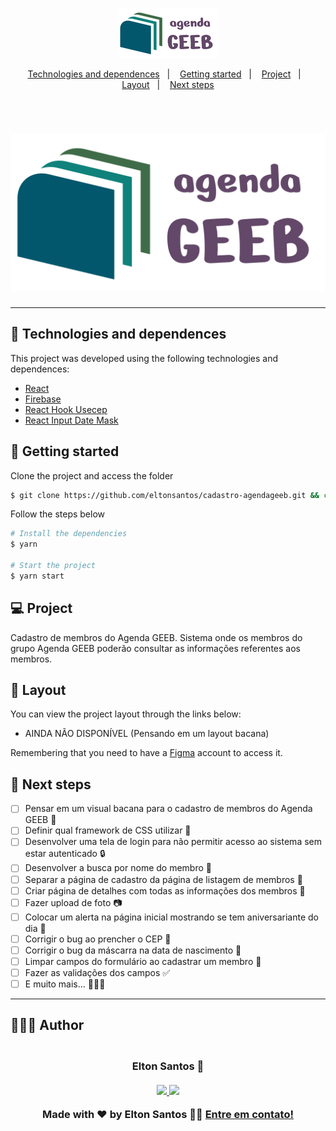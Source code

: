 <p align="center">
  <img alt="Agenda GEEB" src=".github/logo.png" width="160px">
</p>

<p align="center">
  <a href="#-technologies-and-dependences">Technologies and dependences</a>&nbsp;&nbsp;&nbsp;|&nbsp;&nbsp;&nbsp;
  <a href="#-getting-started">Getting started</a>&nbsp;&nbsp;&nbsp;|&nbsp;&nbsp;&nbsp;
  <a href="#-project">Project</a>&nbsp;&nbsp;&nbsp;|&nbsp;&nbsp;&nbsp;
  <a href="#-layout">Layout</a>&nbsp;&nbsp;&nbsp;|&nbsp;&nbsp;&nbsp;
  <a href="#-next-steps">Next steps</a>
</p>

<br>

<h1 align="center">
    <a href="https://agendageeb.vercel.app" target="_blank">
      <img alt="Agenda GEEB" title="Agenda GEEB" src=".github/logo_branco.png" />
    </a>
</h1>

---

## 🧪 Technologies and dependences

This project was developed using the following technologies and dependences:

- [React](https://reactjs.org)
- [Firebase](https://firebase.google.com/)
- [React Hook Usecep](https://github.com/tawsbob/react-hook-useCep/)
- [React Input Date Mask](https://github.com/elter1109/react-input-date-mask/)

## 🚀 Getting started

Clone the project and access the folder

```bash
$ git clone https://github.com/eltonsantos/cadastro-agendageeb.git && cd cadastro-agendageeb
```

Follow the steps below
```bash
# Install the dependencies
$ yarn

# Start the project
$ yarn start
```

## 💻 Project

Cadastro de membros do Agenda GEEB. Sistema onde os membros do grupo Agenda GEEB poderão consultar as informações referentes aos membros.

## 🔖 Layout

You can view the project layout through the links below:

- AINDA NÃO DISPONÍVEL (Pensando em um layout bacana)

Remembering that you need to have a [Figma](http://figma.com/) account to access it.

## 🐾 Next steps

- [ ] Pensar em um visual bacana para o cadastro de membros do Agenda GEEB 💭
- [ ] Definir qual framework de CSS utilizar 💅
- [ ] Desenvolver uma tela de login para não permitir acesso ao sistema sem estar autenticado 🔒
- [ ] Desenvolver a busca por nome do membro 🔎
- [ ] Separar a página de cadastro da página de listagem de membros 📌
- [ ] Criar página de detalhes com todas as informações dos membros 💾
- [ ] Fazer upload de foto 📷
- [ ] Colocar um alerta na página inicial mostrando se tem aniversariante do dia 📆
- [ ] Corrigir o bug ao prencher o CEP 🐛
- [ ] Corrigir o bug da máscarra na data de nascimento 🐛
- [ ] Limpar campos do formulário ao cadastrar um membro 🧹
- [ ] Fazer as validações dos campos ✅
- [ ] E muito mais... 💜💪🏼

---

## 👨🏻‍💻 Author

<h3 align="center">
  <img style="border-radius: 50%" src="https://avatars3.githubusercontent.com/u/1292594?s=460&u=0b1bfb0fc81256c59dc33f31ce344231bd5a5286&v=4" width="100px;" alt=""/>
  <br/>
  <strong>Elton Santos</strong> 🚀
  <br/>
  <br/>

 <a href="https://www.linkedin.com/in/eltonmelosantos" alt="LinkedIn" target="blank">
    <img src="https://img.shields.io/badge/-LinkedIn-blue?style=flat-square&logo=Linkedin&logoColor=white" />
  </a>

  <a href="mailto:elton.melo.santos@gmail.com?subject=Olá%20Elton" alt="Email" target="blank">
    <img src="https://img.shields.io/badge/-Gmail-c14438?style=flat-square&logo=Gmail&logoColor=white&link=mailto:elton.melo.santos@gmail.com" />
  </a>

<br/>

Made with ❤️ by Elton Santos 👋🏽 [Entre em contato!](https://www.linkedin.com/in/eltonmelosantos/)

</h3>
